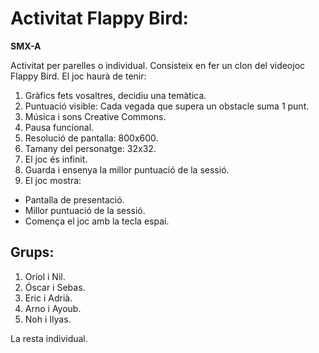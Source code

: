 # Activitat Flappy Bird:

**SMX-A**

Activitat per parelles o individual.
Consisteix en fer un clon del videojoc Flappy Bird. El joc haurà de tenir:

1. Gràfics fets vosaltres, decidiu una temàtica.
2. Puntuació visible: Cada vegada que supera un obstacle suma 1 punt.
3. Música i sons Creative Commons.
4. Pausa funcional.
5. Resolució de pantalla: 800x600.
6. Tamany del personatge: 32x32.
7. El joc és infinit.
8. Guarda i ensenya la millor puntuació de la sessió.
9. El joc mostra:
  - Pantalla de presentació.
  - Millor puntuació de la sessió.
  - Comença el joc amb la tecla espai.

## Grups:

1. Oriol i Nil.
2. Óscar i Sebas.
3. Eric i Adrià.
4. Arno i Ayoub.
5. Noh i Ilyas.

La resta individual.
   

